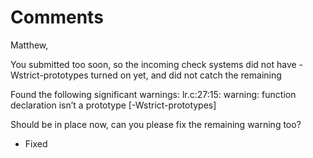 # Comments

Matthew,

You submitted too soon, so the incoming check systems did not have
-Wstrict-prototypes turned on yet, and did not catch the remaining

Found the following significant warnings:
  lr.c:27:15: warning: function declaration isn’t a prototype [-Wstrict-prototypes]

Should be in place now, can you please fix the remaining warning too?

* Fixed

